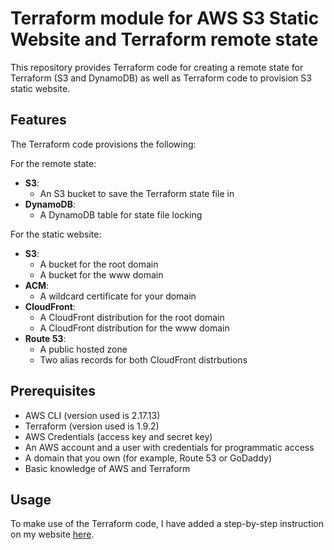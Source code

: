 # Terraform module for AWS S3 Static Website and Terraform remote state

This repository provides Terraform code for creating a remote state for Terraform (S3 and DynamoDB) as well as Terraform code to provision S3 static website.

## Features

The Terraform code provisions the following:

For the remote state:

- **S3**:
    - An S3 bucket to save the Terraform state file in
- **DynamoDB**:
    - A DynamoDB table for state file locking

For the static website:

- **S3**:
    - A bucket for the root domain
    - A bucket for the www domain
- **ACM**:
    - A wildcard certificate for your domain
- **CloudFront**:
    - A CloudFront distribution for the root domain
    - A CloudFront distribution for the www domain
- **Route 53**:
    - A public hosted zone
    - Two alias records for both CloudFront distrbutions

## Prerequisites

- AWS CLI (version used is 2.17.13)
- Terraform (version used is 1.9.2)
- AWS Credentials (access key and secret key)
- An AWS account and a user with credentials for programmatic access
- A domain that you own (for example, Route 53 or GoDaddy)
- Basic knowledge of AWS and Terraform

## Usage

To make use of the Terraform code, I have added a step-by-step instruction on my website [here](https://www.adnanalshar.com/projects/static-website/setting-up).